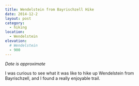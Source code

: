 ```yaml
---
title: Wendelstein from Bayrischzell Hike
date: 2014-12-2
layout: post
category:
  - hiking
location:
  - Wendelstein
elevation:
  # Wendelstein
  - 900
---
```


*Date is approximate*

I was curious to see what it was like to hike up Wendelstein from
Bayrischzell, and I found a really enjoyable trail.
